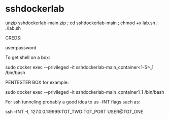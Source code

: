 # sshdockerlab

unzip sshdockerlab-main.zip ; cd sshdockerlab-main ; chmod +x lab.sh ; ./lab.sh

CREDS:   

user:password



To get shell on a box:

sudo docker exec --privileged -it sshdockerlab-main_container<1-5>_1 /bin/bash

PENTESTER BOX for example:

sudo docker exec --privileged -it sshdockerlab-main_container1_1 /bin/bash

For ssh tunneling probably a good idea to us -fNT flags such as:

ssh -fNT -L 127.0.0.1:9999:TGT_TWO:TGT_PORT USER@TGT_ONE



